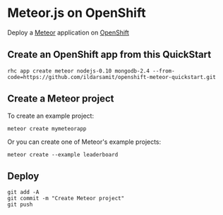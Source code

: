 # Meteor.js on OpenShift

Deploy a [Meteor](http://meteor.com/) application on [OpenShift](http://openshift.com/)

## Create an OpenShift app from this QuickStart

    rhc app create meteor nodejs-0.10 mongodb-2.4 --from-code=https://github.com/ildarsamit/openshift-meteor-quickstart.git

## Create a Meteor project

To create an example project:

    meteor create mymeteorapp

Or you can create one of Meteor's example projects:

    meteor create --example leaderboard

## Deploy

    git add -A
    git commit -m "Create Meteor project"
    git push

